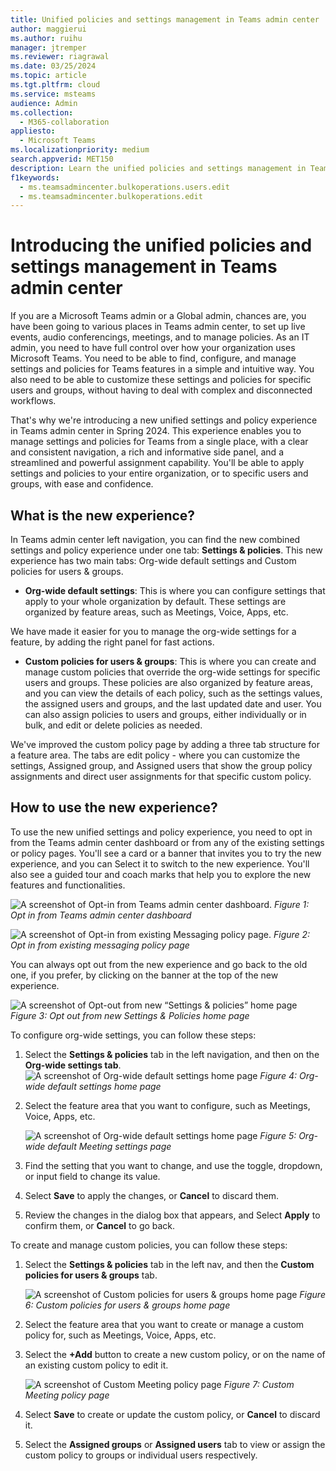 ```yaml
---
title: Unified policies and settings management in Teams admin center
author: maggierui
ms.author: ruihu
manager: jtremper
ms.reviewer: riagrawal
ms.date: 03/25/2024
ms.topic: article
ms.tgt.pltfrm: cloud
ms.service: msteams
audience: Admin
ms.collection: 
  - M365-collaboration
appliesto: 
  - Microsoft Teams
ms.localizationpriority: medium
search.appverid: MET150
description: Learn the unified policies and settings management in Teams admin center in Microsoft Teams, a new way to configure and customize access to Teams features for your organization.
f1keywords: 
  - ms.teamsadmincenter.bulkoperations.users.edit
  - ms.teamsadmincenter.bulkoperations.edit
---
```


# Introducing the unified policies and settings management in Teams admin center

If you are a Microsoft Teams admin or a Global admin, chances are, you have been going to various places in Teams admin center, to set up live events, audio conferencings, meetings, and to manage policies. As an IT admin, you need to have full control over how your organization uses Microsoft Teams. You need to be able to find, configure, and manage settings and policies for Teams features in a simple and intuitive way. You also need to be able to customize these settings and policies for specific users and groups, without having to deal with complex and disconnected workflows.

That's why we're introducing a new unified settings and policy experience in Teams admin center in Spring 2024. This experience enables you to manage settings and policies for Teams from a single place, with a clear and consistent navigation, a rich and informative side panel, and a streamlined and powerful assignment capability. You'll be able to apply settings and policies to your entire organization, or to specific users and groups, with ease and confidence.

## What is the new experience?

In Teams admin center left navigation, you can find the new combined settings and policy experience under one tab: **Settings & policies**. This new experience has two main tabs: Org-wide default settings and Custom policies for users & groups.

- **Org-wide default settings**: This is where you can configure settings that apply to your whole organization by default. These settings are organized by feature areas, such as Meetings, Voice, Apps, etc.

We have made it easier for you to manage the org-wide settings for a feature, by adding the right panel for fast actions.

- **Custom policies for users & groups**: This is where you can create and manage custom policies that override the org-wide settings for specific users and groups. These policies are also organized by feature areas, and you can view the details of each policy, such as the settings values, the assigned users and groups, and the last updated date and user. You can also assign policies to users and groups, either individually or in bulk, and edit or delete policies as needed.

We've improved the custom policy page by adding a three tab structure for a feature area. The tabs are edit policy - where you can customize the settings, Assigned group, and Assigned users that show the group policy assignments and direct user assignments for that specific custom policy.

## How to use the new experience?

To use the new unified settings and policy experience, you need to opt in from the Teams admin center dashboard or from any of the existing settings or policy pages. You'll see a card or a banner that invites you to try the new experience, and you can Select it to switch to the new experience. You'll also see a guided tour and coach marks that help you to explore the new features and functionalities.

![A screenshot of Opt-in from Teams admin center dashboard.](media/opt-in-from-teams-admin-center-dashboard.jpg)
*Figure 1: Opt in from Teams admin center dashboard*

![A screenshot of Opt-in from existing Messaging policy page.](media/opt-in-from-existing-messaging-policy-page.jpg)
*Figure 2: Opt in from existing messaging policy page*

You can always opt out from the new experience and go back to the old one, if you prefer, by clicking on the banner at the top of the new experience.

![A screenshot of Opt-out from new “Settings & policies” home page](media/opt-out-from-new-settings-policies-homepage.jpg)
*Figure 3: Opt out from new Settings & Policies home page*

To configure org-wide settings, you can follow these steps:

1. Select the **Settings & policies** tab in the left navigation, and then on the **Org-wide settings tab**.![A screenshot of Org-wide default settings home page](media/org-wide-default-setting-homepage.jpg)
*Figure 4: Org-wide default settings home page*

1. Select the feature area that you want to configure, such as Meetings, Voice, Apps, etc.

    ![A screenshot of Org-wide default settings home page](media/org-wide-default-meeting-settings-page.jpg)
*Figure 5: Org-wide default Meeting settings page*

1. Find the setting that you want to change, and use the toggle, dropdown, or input field to change its value.

1. Select **Save** to apply the changes, or **Cancel** to discard them.

1. Review the changes in the dialog box that appears, and Select **Apply** to confirm them, or **Cancel** to go back.

To create and manage custom policies, you can follow these steps:

1. Select the **Settings & policies** tab in the left nav, and then the **Custom policies for users & groups** tab.

    ![A screenshot of Custom policies for users & groups home page](media/customize-users-groups-policy-homepage.jpg)
*Figure 6: Custom policies for users & groups home page*

1. Select the feature area that you want to create or manage a custom policy for, such as Meetings, Voice, Apps, etc.

1. Select the **+Add** button to create a new custom policy, or on the name of an existing custom policy to edit it.

    ![A screenshot of Custom Meeting policy page](media/custom-meeting-policy-page.jpg)
*Figure 7: Custom Meeting policy page*

1. Select **Save** to create or update the custom policy, or **Cancel** to discard it.

1. Select the **Assigned groups** or **Assigned users** tab to view or assign the custom policy to groups or individual users respectively.

